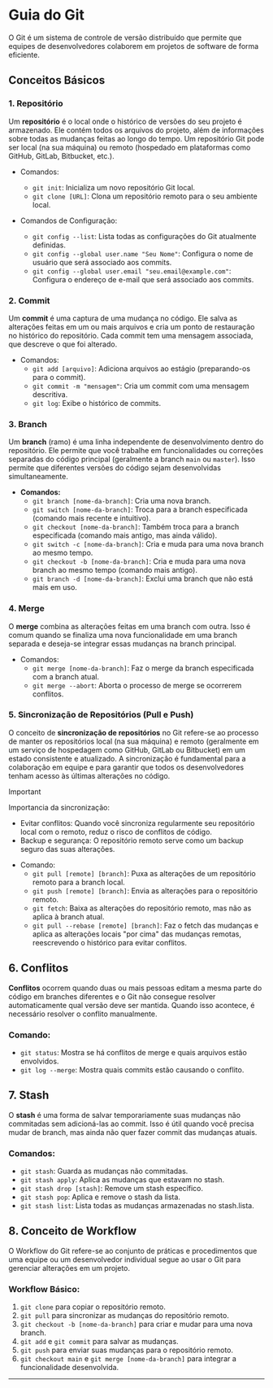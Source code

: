 # Guia do Git

O Git é um sistema de controle de versão distribuído que permite que equipes de desenvolvedores colaborem em projetos de software de forma eficiente.

## Conceitos Básicos


<!-- # Configura nome e e-mail do usuário
git config --global user.name "Seu Nome"
git config --global user.email "seu.email@example.com"

# Verifica as configurações
git config --list

# Define editor de texto padrão
git config --global core.editor "code --wait"

# Cria um alias para git status
git config --global alias.st status -->

### 1. Repositório

Um **repositório** é o local onde o histórico de versões do seu projeto é armazenado. Ele contém todos os arquivos do projeto, além de informações sobre todas as mudanças feitas ao longo do tempo. Um repositório Git pode ser local (na sua máquina) ou remoto (hospedado em plataformas como GitHub, GitLab, Bitbucket, etc.).

- Comandos:
  - `git init`: Inicializa um novo repositório Git local.
  - `git clone [URL]`: Clona um repositório remoto para o seu ambiente local.

- Comandos de Configuração:
  - `git config --list`: Lista todas as configurações do Git atualmente definidas.
  - `git config --global user.name "Seu Nome"`: Configura o nome de usuário que será associado aos commits.
  - `git config --global user.email "seu.email@example.com"`: Configura o endereço de e-mail que será associado aos commits.


### 2. Commit

Um **commit** é uma captura de uma mudança no código. Ele salva as alterações feitas em um ou mais arquivos e cria um ponto de restauração no histórico do repositório. Cada commit tem uma mensagem associada, que descreve o que foi alterado.

- Comandos:
  - `git add [arquivo]`: Adiciona arquivos ao estágio (preparando-os para o commit).
  - `git commit -m "mensagem"`: Cria um commit com uma mensagem descritiva.
  - `git log`: Exibe o histórico de commits.

### 3. Branch

Um **branch** (ramo) é uma linha independente de desenvolvimento dentro do repositório. Ele permite que você trabalhe em funcionalidades ou correções separadas do código principal (geralmente a branch `main` ou `master`). Isso permite que diferentes versões do código sejam desenvolvidas simultaneamente.

- **Comandos:**
  - `git branch [nome-da-branch]`: Cria uma nova branch.
  - `git switch [nome-da-branch]`: Troca para a branch especificada (comando mais recente e intuitivo).
  - `git checkout [nome-da-branch]`: Também troca para a branch especificada (comando mais antigo, mas ainda válido).
  - `git switch -c [nome-da-branch]`: Cria e muda para uma nova branch ao mesmo tempo.
  - `git checkout -b [nome-da-branch]`: Cria e muda para uma nova branch ao mesmo tempo (comando mais antigo).
  - `git branch -d [nome-da-branch]`: Exclui uma branch que não está mais em uso.

### 4. Merge

O **merge** combina as alterações feitas em uma branch com outra. Isso é comum quando se finaliza uma nova funcionalidade em uma branch separada e deseja-se integrar essas mudanças na branch principal.

- Comandos:
  - `git merge [nome-da-branch]`: Faz o merge da branch especificada com a branch atual.
  - `git merge --abort`: Aborta o processo de merge se ocorrerem conflitos.

### 5. Sincronização de Repositórios (Pull e Push) 

O conceito de **sincronização de repositórios** no Git refere-se ao processo de manter os repositórios local (na sua máquina) e remoto (geralmente em um serviço de hospedagem como GitHub, GitLab ou Bitbucket) em um estado consistente e atualizado. A sincronização é fundamental para a colaboração em equipe e para garantir que todos os desenvolvedores tenham acesso às últimas alterações no código.

> [!IMPORTANT]
> Importancia da sincronização:
>  - Evitar conflitos: Quando você sincroniza regularmente seu repositório local com o remoto, reduz o risco de conflitos de código.
>  - Backup e segurança: O repositório remoto serve como um backup seguro das suas alterações.

- Comando:
  - `git pull [remote] [branch]`: Puxa as alterações de um repositório remoto para a branch local.
  - `git push [remote] [branch]`: Envia as alterações para o repositório remoto.
  - `git fetch`: Baixa as alterações do repositório remoto, mas não as aplica à branch atual.
  - `git pull --rebase [remote] [branch]`: Faz o fetch das mudanças e aplica as alterações locais "por cima" das mudanças remotas, reescrevendo o histórico para evitar conflitos.

## 6. Conflitos

**Conflitos** ocorrem quando duas ou mais pessoas editam a mesma parte do código em branches diferentes e o Git não consegue resolver automaticamente qual versão deve ser mantida. Quando isso acontece, é necessário resolver o conflito manualmente.

### Comando:
- `git status`: Mostra se há conflitos de merge e quais arquivos estão envolvidos.
- `git log --merge`: Mostra quais commits estão causando o conflito.
 

## 7. Stash

O **stash** é uma forma de salvar temporariamente suas mudanças não commitadas sem adicioná-las ao commit. Isso é útil quando você precisa mudar de branch, mas ainda não quer fazer commit das mudanças atuais.

### Comandos:
- `git stash`: Guarda as mudanças não commitadas.
- `git stash apply`: Aplica as mudanças que estavam no stash.
- `git stash drop [stash]`: Remove um stash específico.
- `git stash pop`: Aplica e remove o stash da lista.
- `git stash list`: Lista todas as mudanças armazenadas no stash.lista.

## 8. Conceito de Workflow

O Workflow do Git refere-se ao conjunto de práticas e procedimentos que uma equipe ou um desenvolvedor individual segue ao usar o Git para gerenciar alterações em um projeto.

### Workflow Básico:
1. `git clone` para copiar o repositório remoto.
2. `git pull` para sincronizar as mudanças do repositório remoto.
3. `git checkout -b [nome-da-branch]` para criar e mudar para uma nova branch.
4. `git add` e `git commit` para salvar as mudanças.
5. `git push` para enviar suas mudanças para o repositório remoto.
6. `git checkout main` e `git merge [nome-da-branch]` para integrar a funcionalidade desenvolvida.

---
